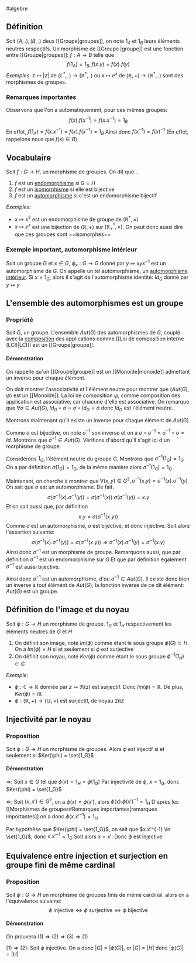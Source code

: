 #algebre 
## Définition
Soit $(A, .), (B, .)$ deux [[Groupe|groupes]], on note $1_A$ et $1_B$ leurs éléments neutres respectifs.
Un morphisme de [[Groupe |groupe]] est une fonction entre [[Groupe|groupes]]: $f: A \to B$ telle que
$$f(1_A) = 1_B, f(x.y) = f(x).f(y)$$
*Exemples:* $z \mapsto |z|$ de $(\mathbb{C}^*, .) \to (\mathbb{R}^*, .)$ ou $x \mapsto e^x$ de $(\mathbb{R}, +) \to (\mathbb{R}^*, .)$ sont des morphismes de groupes.
### Remarques importantes

Observons que l'on a automatiquement, pour ces mêmes groupes: $$f(x).f(x^{-1}) = f(x.x^{-1}) = 1_B$$ 
En effet, $f(1_A) = f(x.x^{-1}) = f(x).f(x^{-1}) = 1_B$
Ainsi donc $f(x^{-1}) = f(x)^{-1}$ (En effet, rappelons nous que $f(x) \in B$)

## Vocabulaire
Soit $f: G \to H$, un morphisme de groupes. On dit que...
1. $f$ est un <u>endomorphisme</u> si $G=H$
2. $f$ est un <u>isomorphisme</u> si elle est bijective
3. $f$ est un <u>automorphisme</u> si c'est un endomorphisme bijectif

*Exemples:*
- $x \mapsto x^2$ est un endomorphisme de groupe de $(\mathbb{R}^*, \times)$
- $x \mapsto e^x$ est une bijection de $(\mathbb{R}, +)$ sur $(\mathbb{R}^*_+, \times)$. On peut donc aussi dire que ces groupes sont ==isomorphes== 

### Exemple important, automorphisme intérieur
Soit un groupe $G$ et $x \in G$, $\phi_x: G \to G$ donné par $y \mapsto xyx^{-1}$ est un automorphisme de $G$.
On appelle un tel automorphisme, un <u>automorphisme intérieur</u>.
Si $x=1_G$, alors il s'agit de l'automorphisme identité: $Id_G$ donné par $y \mapsto y$

## L'ensemble des automorphismes est un groupe

### Propriété
Soit $G$, un groupe. L'ensemble $Aut(G)$ des automorphismes de $G$, couplé avec la <u>composition</u> des applications comme [[Loi de composition interne (LCI)|LCI]] est un [[Groupe|groupe]].

#### Démonstration
On rappelle qu'un [[Groupe|groupe]] est un [[Monoïde|monoïde]] admettant un inverse pour chaque élément.

On doit montrer l'associativité et l'élément neutre pour montrer que $(Aut(G), \psi)$ est un [[Monoïde]].
La loi de composition $\psi$, comme composition des application est associative, car chacune d'elle est associative.
On remarque que $\forall \sigma \in Aut(G), Id_G\circ\sigma = \sigma \circ Id_G = \sigma$ donc $Id_G$ est l'élément neutre.

Montrons maintenant qu'il existe un inverse pour chaque élément de $Aut(G)$

Comme $\sigma$ est bijective, on note $\sigma^{-1}$ son inverse et on a $\sigma \circ \sigma^{-1} = \sigma^{-1} \circ \sigma = Id$.
Montrons que $\sigma^{-1} \in Aut(G)$. Vérifions d'abord qu'il s'agit ici d'un morphisme de groupe.

Considérons $1_G$, l'élément neutre du groupe $G$. Montrons que $\sigma^{-1}(1_G) = 1_G$
On a par définition $\sigma(1_G) = 1_G$, de la même manière alors $\sigma^{-1}(1_G) = 1_G$

Maintenant, on cherche à montrer que $\forall (x,y) \in G^2, \sigma^{-1}(x.y) = \sigma^{-1}(x).\sigma^{-1}(y)$ 
On sait que $\sigma$ est un automorphisme. De fait.
$$ \sigma(\sigma^{-1}(x).\sigma^{-1}(y)) = \sigma(\sigma^{-1}(x)).\sigma(\sigma^{-1}(y)) = x.y$$
Et on sait aussi que, par définition
$$ x.y = \sigma(\sigma^{-1}(x.y))$$
Comme $\sigma$ est un automorphisme, $\sigma$ est bijective, et donc injective.
Soit alors l'assertion suivante:
$$ \sigma(\sigma^{-1}(x).\sigma^{-1}(y)) = \sigma(\sigma^{-1}(x.y)) \Rightarrow \sigma^{-1}(x).\sigma^{-1}(y) = \sigma^{-1}(x.y)$$
Ainsi donc $\sigma^{-1}$ est un morphisme de groupe.
Remarquons aussi, que par définition $\sigma^{-1}$ est un endomorphisme sur $G$
Et que par définition également $\sigma^{-1}$ est aussi bijective.

Ainsi donc $\sigma^{-1}$ est un automorphisme, d'où $\sigma^{-1} \in Aut(G)$.
Il existe donc bien un inverse à tout élément de $Aut(G)$; la fonction inverse de ce dit élément: $Aut(G)$ est un groupe.
$$\tag*{$\blacksquare$}$$
## Définition de l'image et du noyau

Soit $\phi: G \to H$ un morphisme de groupe.
$1_G$ et $1_H$ respectivement les éléments neutres de $G$ et $H$

1. On définit son image, noté $Im(\phi)$ comme étant le sous groupe $\phi(G) \subset H$. On a $Im(\phi) = H$ si et seulement si $\phi$ est surjective
2. On définit son noyau, noté $Ker(\phi)$ comme étant le sous groupe $\phi^{-1}({1_H}) \subset G$

*Exemple:*
- $\phi: \mathbb{C} \to \mathbb{R}$ donnée par $z \mapsto \Re(z)$ est surjectif. Donc $Im(\phi) = \mathbb{R}$. De plus, $Ker(\phi) = i\mathbb{R}$
- $\phi: (\mathbb{R}, +) \to (\mathbb{U}, \times)$ est surjectif, de noyau $2\pi\mathbb{Z}$

## Injectivité par le noyau

### Proposition
Soit $\phi : G \to H$ un morphisme de groupes. Alors $\phi$ est injectif si et seulement si $Ker(\phi) = \set{1_G}$

#### Démonstration

$\Rightarrow$: Soit $x \in G$ tel que $\phi(x) = 1_H = \phi(1_G)$
Par injectivité de $\phi$, $x = 1_G$, donc $Ker(\phi) = \set{1_G}$

$\Leftarrow$: 
Soit $(x, x') \in G^2$, on a $\phi(x) = \phi(x')$, alors $\phi(x).\phi(x')^{-1} = 1_H$
D'après les [[Morphismes de groupes#Remarques importantes|remarques importantes]] on a donc $\phi(x.x'^{-1}) = 1_H$

Par hypothèse que $Ker(\phi) = \set{1_G}$, on sait que $x.x'^{-1} \in \set{1_G}$, donc $x.x'^{-1} = 1_G$
Soit alors $x = x'$. Donc $\phi$ est injective
$$\tag*{$\blacksquare$}$$
## Equivalence entre injection et surjection en groupe fini de même cardinal

### Proposition
Soit $\phi : G \to H$ un morphisme de groupes finis de même cardinal, alors on a l'équivalence suivante:
$$ \phi \text{ injective} \Leftrightarrow \phi \text{ surjective} \Leftrightarrow \phi \text{ bijective}$$
#### Démonstration
On prouvera $(1) \Rightarrow (2) \Rightarrow (3) \Rightarrow (1)$

$(1) \Rightarrow (2)$:
Soit $\phi$ injective. On a donc $|G| = |\phi(G)|$, or $|G| = |H|$ donc $|\phi(G)| = |H|$
